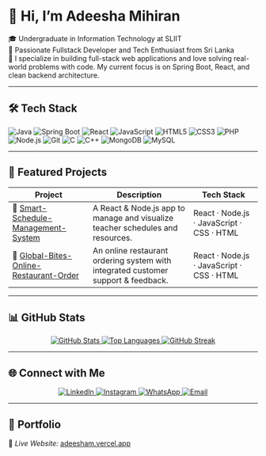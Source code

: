 <!--
  README.md for GitHub profile
  Replace anything you’d like to tweak!
-->

# 👋 Hi, I’m Adeesha Mihiran

🎓 Undergraduate in Information Technology at SLIIT  
💼 Passionate Fullstack Developer and Tech Enthusiast from Sri Lanka  
🌱 I specialize in building full-stack web applications and love solving real-world problems with code. My current focus is on Spring Boot, React, and clean backend architecture.

---

## 🛠️ Tech Stack

<p align="left">
  <img src="https://img.shields.io/badge/Java-ED8B00?style=for-the-badge&logo=java&logoColor=white" alt="Java" />
  <img src="https://img.shields.io/badge/Spring%20Boot-6DB33F?style=for-the-badge&logo=spring-boot&logoColor=white" alt="Spring Boot" />
  <img src="https://img.shields.io/badge/React-20232A?style=for-the-badge&logo=react&logoColor=61DAFB" alt="React" />
  <img src="https://img.shields.io/badge/JavaScript-F7DF1E?style=for-the-badge&logo=javascript&logoColor=black" alt="JavaScript" />
  <img src="https://img.shields.io/badge/HTML5-E34F26?style=for-the-badge&logo=html5&logoColor=white" alt="HTML5" />
  <img src="https://img.shields.io/badge/CSS3-1572B6?style=for-the-badge&logo=css3&logoColor=white" alt="CSS3" />
  <img src="https://img.shields.io/badge/PHP-777BB4?style=for-the-badge&logo=php&logoColor=white" alt="PHP" />
  <img src="https://img.shields.io/badge/Node.js-339933?style=for-the-badge&logo=node.js&logoColor=white" alt="Node.js" />
  <img src="https://img.shields.io/badge/Git-F05032?style=for-the-badge&logo=git&logoColor=white" alt="Git" />
  <img src="https://img.shields.io/badge/C-00599C?style=for-the-badge&logo=c&logoColor=white" alt="C" />
  <img src="https://img.shields.io/badge/C++-00599C?style=for-the-badge&logo=c%2B%2B&logoColor=white" alt="C++" />
  <img src="https://img.shields.io/badge/MongoDB-47A248?style=for-the-badge&logo=mongodb&logoColor=white" alt="MongoDB" />
  <img src="https://img.shields.io/badge/MySQL-4479A1?style=for-the-badge&logo=mysql&logoColor=white" alt="MySQL" />
</p>

---

## 🚀 Featured Projects

| Project                                                                 | Description                                                                    | Tech Stack                              |
|-------------------------------------------------------------------------|--------------------------------------------------------------------------------|-----------------------------------------|
| 🔗 [Smart-Schedule-Management-System](https://github.com/AdeeshaMihiran28/Smart-Schedule-Management-System) | A React & Node.js app to manage and visualize teacher schedules and resources. | React · Node.js · JavaScript · CSS · HTML |
| 🔗 [Global-Bites-Online-Restaurant-Order](https://github.com/AdeeshaMihiran28/Global-Bites-Online-Restaurant-Order) | An online restaurant ordering system with integrated customer support & feedback. | React · Node.js · JavaScript · CSS · HTML |

---

## 📊 GitHub Stats

<p align="center">
  <a href="https://github.com/AdeeshaMihiran28">
    <img src="https://github-readme-stats.vercel.app/api?username=AdeeshaMihiran28&show_icons=true&theme=dark" alt="GitHub Stats" />
  </a>
  <a href="https://github.com/AdeeshaMihiran28">
    <img src="https://github-readme-stats.vercel.app/api/top-langs/?username=AdeeshaMihiran28&layout=compact&theme=dark" alt="Top Languages" />
  </a>
  <a href="https://github.com/AdeeshaMihiran28">
    <img src="https://github-readme-streak-stats.herokuapp.com/?user=AdeeshaMihiran28&theme=dark&hide_border=true" alt="GitHub Streak" />
  </a>
</p>

---

## 🌐 Connect with Me

<p align="center">
  <a href="https://www.linkedin.com/in/adeesha-mihiran/">
    <img src="https://img.shields.io/badge/LinkedIn-0077B5?style=for-the-badge&logo=linkedin&logoColor=white" alt="LinkedIn" />
  </a>
  <a href="https://www.instagram.com/_adee.sha._/">
    <img src="https://img.shields.io/badge/Instagram-E4405F?style=for-the-badge&logo=instagram&logoColor=white" alt="Instagram" />
  </a>
  <a href="https://wa.me/94716341280">
    <img src="https://img.shields.io/badge/WhatsApp-25D366?style=for-the-badge&logo=whatsapp&logoColor=white" alt="WhatsApp" />
  </a>
  <a href="mailto:adeeshamihiran848@gmail.com">
    <img src="https://img.shields.io/badge/Email-D14836?style=for-the-badge&logo=gmail&logoColor=white" alt="Email" />
  </a>
</p>

---

## 💼 Portfolio

🎯 *Live Website:* [adeesham.vercel.app](https://adeesham.vercel.app/)


